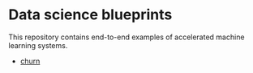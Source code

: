 # Data science blueprints

This repository contains end-to-end examples of accelerated machine learning systems.

* [churn](./churn) 